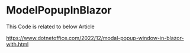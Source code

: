 # ModelPopupInBlazor

This Code is related to below Article

https://www.dotnetoffice.com/2022/12/modal-popup-window-in-blazor-with.html
